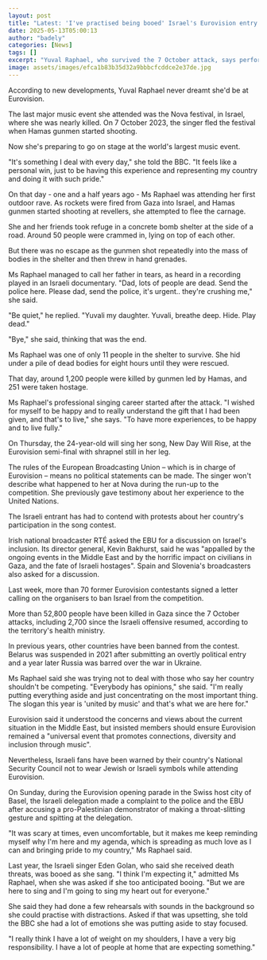 ```yaml
---
layout: post
title: "Latest: 'I've practised being booed' Israel's Eurovision entry tells BBC"
date: 2025-05-13T05:00:13
author: "badely"
categories: [News]
tags: []
excerpt: "Yuval Raphael, who survived the 7 October attack, says performing her ballad New Day Will Rise is a 'personal win'."
image: assets/images/efca1b83b35d32a9bbbcfcddce2e37de.jpg
---
```


According to new developments, Yuval Raphael never dreamt she'd be at Eurovision.

The last major music event she attended was the Nova festival, in Israel, where she was nearly killed. On 7 October 2023, the singer fled the festival when Hamas gunmen started shooting. 

Now she's preparing to go on stage at the world's largest music event.

"It's something I deal with every day," she told the BBC. "It feels like a personal win, just to be having this experience and representing my country and doing it with such pride."

On that day - one and a half years ago - Ms Raphael was attending her first outdoor rave. As rockets were fired from Gaza into Israel, and Hamas gunmen started shooting at revellers, she attempted to flee the carnage.

She and her friends took refuge in a concrete bomb shelter at the side of a road. Around 50 people were crammed in, lying on top of each other.

But there was no escape as the gunmen shot repeatedly into the mass of bodies in the shelter and then threw in hand grenades.

Ms Raphael managed to call her father in tears, as heard in a recording played in an Israeli documentary. "Dad, lots of people are dead. Send the police here. Please dad, send the police, it's urgent.. they're crushing me," she said.

"Be quiet," he replied. "Yuvali my daughter. Yuvali, breathe deep. Hide. Play dead."

"Bye," she said, thinking that was the end.

Ms Raphael was one of only 11 people in the shelter to survive. She hid under a pile of dead bodies for eight hours until they were rescued.

That day, around 1,200 people were killed by gunmen led by Hamas, and 251 were taken hostage.

Ms Raphael's professional singing career started after the attack. "I wished for myself to be happy and to really understand the gift that I had been given, and that's to live," she says. "To have more experiences, to be happy and to live fully."

On Thursday, the 24-year-old will sing her song, New Day Will Rise, at the Eurovision semi-final with shrapnel still in her leg.

The rules of the European Broadcasting Union – which is in charge of Eurovision – means no political statements can be made. The singer won't describe what happened to her at Nova during the run-up to the competition. She previously gave testimony about her experience to the United Nations.

The Israeli entrant has had to contend with protests about her country's participation in the song contest.

Irish national broadcaster RTÉ asked the EBU for a discussion on Israel's inclusion. Its director general, Kevin Bakhurst, said he was "appalled by the ongoing events in the Middle East and by the horrific impact on civilians in Gaza, and the fate of Israeli hostages". Spain and Slovenia's broadcasters also asked for a discussion.

Last week, more than 70 former Eurovision contestants signed a letter calling on the organisers to ban Israel from the competition.

More than 52,800 people have been killed in Gaza since the 7 October attacks, including 2,700 since the Israeli offensive resumed, according to the territory's health ministry.

In previous years, other countries have been banned from the contest. Belarus was suspended in 2021 after submitting an overtly political entry and a year later Russia was barred over the war in Ukraine.

Ms Raphael said she was trying not to deal with those who say her country shouldn't be competing. "Everybody has opinions," she said. "I'm really putting everything aside and just concentrating on the most important thing. The slogan this year is 'united by music' and that's what we are here for."

Eurovision said it understood the concerns and views about the current situation in the Middle East, but insisted members should ensure Eurovision remained a "universal event that promotes connections, diversity and inclusion through music".

Nevertheless, Israeli fans have been warned by their country's National Security Council not to wear Jewish or Israeli symbols while attending Eurovision.

On Sunday, during the Eurovision opening parade in the Swiss host city of Basel, the Israeli delegation made a complaint to the police and the EBU after accusing a pro-Palestinian demonstrator of making a throat-slitting gesture and spitting at the delegation.

"It was scary at times, even uncomfortable, but it makes me keep reminding myself why I'm here and my agenda, which is spreading as much love as I can and bringing pride to my country," Ms Raphael said.

Last year, the Israeli singer Eden Golan, who said she received death threats, was booed as she sang. "I think I'm expecting it," admitted Ms Raphael, when she was asked if she too anticipated booing. "But we are here to sing and I'm going to sing my heart out for everyone."

She said they had done a few rehearsals with sounds in the background so she could practise with distractions. Asked if that was upsetting, she told the BBC she had a lot of emotions she was putting aside to stay focused.

"I really think I have a lot of weight on my shoulders, I have a very big responsibility. I have a lot of people at home that are expecting something."

